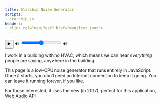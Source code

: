 ```yaml
---
title: Starship Noise Generator
scripts:
- starship.js
headers:
- <link rel="manifest" href="manifest.json">
---
```



<div>
  <button id="play" class="big">▶️</button>
  <span>
    🔉
    <input id="fader" type="range" min="0" max="10" step="0.01" />
    🔊
  </span>
</div>


I work in a building with no HVAC,
which means we can hear <em>everything</em> people are saying,
anywhere in the building.

This page is a low-CPU noise generator that runs entirely in JavaScript.
Once it starts,
you don’t need an Internet connection to keep it going.
You can leave it running forever, if you like.

For those interested,
it uses the new (in 2017), perfect for this application,
[Web Audio API](https://developer.mozilla.org/en-US/docs/Web/API/Web_Audio_API)
